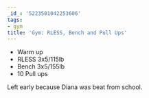 ```yaml
---
_id_: '5223501042253606'
tags:
- gym
title: 'Gym: RLESS, Bench and Pull Ups'
---
```


- Warm up
- RLESS 3x5/115lb
- Bench 3x5/155lb
- 10 Pull ups

Left early because Diana was beat from school.
